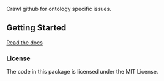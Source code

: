 <!--
<p align="center">
  <img src="https://github.com/hrshdhgd/onto-crawler/raw/main/docs/source/logo.png" height="150">
</p>
-->

Crawl github for ontology specific issues.

## Getting Started

[Read the docs](https://hrshdhgd.github.io/onto-crawler/index.html)

<!-- ## Installation -->

<!-- Uncomment this section after first release
The most recent release can be installed from
[PyPI](https://pypi.org/project/onto_crawler/) with:

```bash
$ pip install onto-crawler
```
-->

<!-- The most recent code and data can be installed directly from GitHub with:

```bash
$ pip install git+https://github.com/hrshdhgd/onto-crawler.git
``` -->

<!-- ## Contributing

Contributions, whether filing an issue, making a pull request, or forking, are appreciated. See
[CONTRIBUTING.md](https://github.com/hrshdhgd/onto-crawler/blob/master/.github/CONTRIBUTING.md) for more information on getting involved. -->



### License

The code in this package is licensed under the MIT License.
